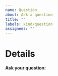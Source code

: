 ```yaml
---
name: Question
about: Ask a question
title: ""
labels: kind/question
assignees: ""
---
```


# Details

**Ask your question:**

<!--
Besides asking here, you may also ask in our Discord community
Discord: https://discord.gg/k8s-at-home
-->

<!-- Note: A clear and concise query of what you want to ask. -->
